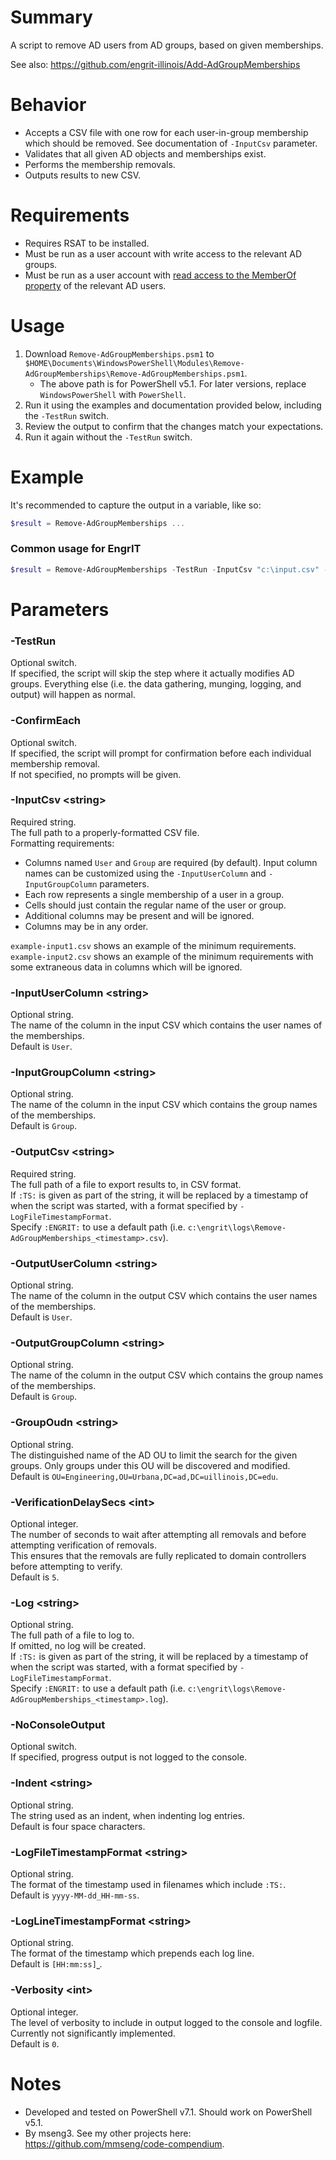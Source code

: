# Summary
A script to remove AD users from AD groups, based on given memberships.  

See also: https://github.com/engrit-illinois/Add-AdGroupMemberships  

# Behavior
- Accepts a CSV file with one row for each user-in-group membership which should be removed. See documentation of `-InputCsv` parameter.
- Validates that all given AD objects and memberships exist.
- Performs the membership removals.
- Outputs results to new CSV.

# Requirements
- Requires RSAT to be installed.
- Must be run as a user account with write access to the relevant AD groups.
- Must be run as a user account with [read access to the MemberOf property](https://answers.uillinois.edu/48115) of the relevant AD users.

# Usage
1. Download `Remove-AdGroupMemberships.psm1` to `$HOME\Documents\WindowsPowerShell\Modules\Remove-AdGroupMemberships\Remove-AdGroupMemberships.psm1`.
    - The above path is for PowerShell v5.1. For later versions, replace `WindowsPowerShell` with `PowerShell`.
3. Run it using the examples and documentation provided below, including the `-TestRun` switch.
4. Review the output to confirm that the changes match your expectations.
5. Run it again without the `-TestRun` switch.

# Example
It's recommended to capture the output in a variable, like so:
```powershell
$result = Remove-AdGroupMemberships ...
```

### Common usage for EngrIT
```powershell
$result = Remove-AdGroupMemberships -TestRun -InputCsv "c:\input.csv" -OutputCsv ":ENGRIT:" -Log ":ENGRIT:"
```

# Parameters

### -TestRun
Optional switch.  
If specified, the script will skip the step where it actually modifies AD groups. Everything else (i.e. the data gathering, munging, logging, and output) will happen as normal.  

### -ConfirmEach
Optional switch.  
If specified, the script will prompt for confirmation before each individual membership removal.  
If not specified, no prompts will be given.  

### -InputCsv \<string\>
Required string.  
The full path to a properly-formatted CSV file.  
Formatting requirements:  
  - Columns named `User` and `Group` are required (by default). Input column names can be customized using the `-InputUserColumn` and `-InputGroupColumn` parameters.
  - Each row represents a single membership of a user in a group.
  - Cells should just contain the regular name of the user or group.
  - Additional columns may be present and will be ignored.  
  - Columns may be in any order.  

`example-input1.csv` shows an example of the minimum requirements.  
`example-input2.csv` shows an example of the minimum requirements with some extraneous data in columns which will be ignored.  

### -InputUserColumn \<string\>
Optional string.  
The name of the column in the input CSV which contains the user names of the memberships.  
Default is `User`.  

### -InputGroupColumn \<string\>
Optional string.  
The name of the column in the input CSV which contains the group names of the memberships.  
Default is `Group`.  

### -OutputCsv \<string\>
Required string.  
The full path of a file to export results to, in CSV format.  
If `:TS:` is given as part of the string, it will be replaced by a timestamp of when the script was started, with a format specified by `-LogFileTimestampFormat`.  
Specify `:ENGRIT:` to use a default path (i.e. `c:\engrit\logs\Remove-AdGroupMemberships_<timestamp>.csv`).  

### -OutputUserColumn \<string\>
Optional string.  
The name of the column in the output CSV which contains the user names of the memberships.  
Default is `User`.  

### -OutputGroupColumn \<string\>
Optional string.  
The name of the column in the output CSV which contains the group names of the memberships.  
Default is `Group`.  

### -GroupOudn \<string\>
Optional string.  
The distinguished name of the AD OU to limit the search for the given groups. Only groups under this OU will be discovered and modified.  
Default is `OU=Engineering,OU=Urbana,DC=ad,DC=uillinois,DC=edu`.  

### -VerificationDelaySecs \<int\>
Optional integer.  
The number of seconds to wait after attempting all removals and before attempting verification of removals.  
This ensures that the removals are fully replicated to domain controllers before attempting to verify.  
Default is `5`.  

### -Log \<string\>
Optional string.  
The full path of a file to log to.  
If omitted, no log will be created.  
If `:TS:` is given as part of the string, it will be replaced by a timestamp of when the script was started, with a format specified by `-LogFileTimestampFormat`.  
Specify `:ENGRIT:` to use a default path (i.e. `c:\engrit\logs\Remove-AdGroupMemberships_<timestamp>.log`).  

### -NoConsoleOutput
Optional switch.  
If specified, progress output is not logged to the console.  

### -Indent \<string\>
Optional string.  
The string used as an indent, when indenting log entries.  
Default is four space characters.  

### -LogFileTimestampFormat \<string\>
Optional string.  
The format of the timestamp used in filenames which include `:TS:`.  
Default is `yyyy-MM-dd_HH-mm-ss`.  

### -LogLineTimestampFormat \<string\>
Optional string.  
The format of the timestamp which prepends each log line.  
Default is `[HH:mm:ss]⎵`.  

### -Verbosity \<int\>
Optional integer.  
The level of verbosity to include in output logged to the console and logfile.  
Currently not significantly implemented.  
Default is `0`.  

# Notes
- Developed and tested on PowerShell v7.1. Should work on PowerShell v5.1.
- By mseng3. See my other projects here: https://github.com/mmseng/code-compendium.
